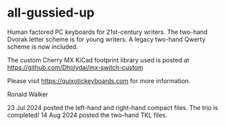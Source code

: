 # all-gussied-up
Human factored PC keyboards for 21st-century writers. The two-hand Dvorak letter scheme is for young writers. A legacy two-hand Qwerty scheme is now included.

The custom Cherry MX KiCad footprint library used is posted at https://github.com/Dholydai/mx-switch-custom

Please visit https://quixotickeyboards.com for more information.

Ronald Walker

23 Jul 2024 posted the left-hand and right-hand compact files. The trio is completed!
14 Aug 2024 posted the two-hand TKL files.
